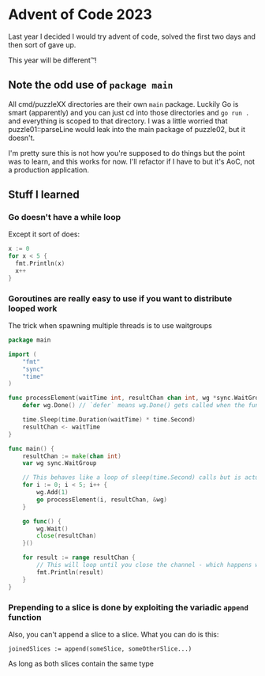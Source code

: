 # Advent of Code 2023

Last year I decided I would try advent of code, solved the first two days and then sort of gave up.

This year will be different™️!

## Note the odd use of `package main`

All cmd/puzzleXX directories are their own `main` package. Luckily Go is smart (apparently) and you can just cd into those directories and `go run .` and everything is scoped to that directory. I was a little worried that puzzle01::parseLine would leak into the main package of puzzle02, but it doesn't.

I'm pretty sure this is not how you're supposed to do things but the point was to learn, and this works for now. I'll refactor if I have to but it's AoC, not a production application.

## Stuff I learned

### Go doesn't have a while loop

Except it sort of does:
```go
x := 0
for x < 5 {
  fmt.Println(x)
  x++
}
```

### Goroutines are really easy to use if you want to distribute looped work
The trick when spawning multiple threads is to use waitgroups 

```go
package main

import (
	"fmt"
	"sync"
	"time"
)

func processElement(waitTime int, resultChan chan int, wg *sync.WaitGroup) {
	defer wg.Done() // `defer` means wg.Done() gets called when the function exits

	time.Sleep(time.Duration(waitTime) * time.Second)
	resultChan <- waitTime
}

func main() {
	resultChan := make(chan int)
	var wg sync.WaitGroup

	// This behaves like a loop of sleep(time.Second) calls but is actually parallel
	for i := 0; i < 5; i++ {
		wg.Add(1)
		go processElement(i, resultChan, &wg)
	}

	go func() {
		wg.Wait()
		close(resultChan)
	}()

	for result := range resultChan {
		// This will loop until you close the channel - which happens when the wg is done
		fmt.Println(result)
	}
}
```

### Prepending to a slice is done by exploiting the variadic `append` function

Also, you can't append a slice to a slice. What you can do is this:

```
joinedSlices := append(someSlice, someOtherSlice...)
```

As long as both slices contain the same type

